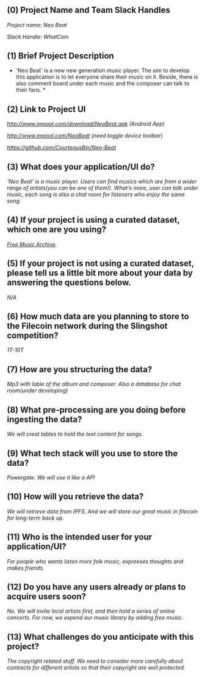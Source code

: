 # <Neo Beat>


## (0) Project Name and Team Slack Handles

*Project name: Neo Beat*

*Slack Handle: WhatCoin*

## (1) Brief Project Description

* 'Neo Beat' is a new new generation music player. The aim to develop this application is to let everyone share their music on it. Beside, there is also comment board under each music and the composer can talk to their fans.  *

## (2) Link to Project UI

*http://www.impool.com/download/NeoBeat.apk (Android App)*

*http://www.impool.com/NeoBeat (need toggle device toolbar)*

*https://github.com/CourteousBin/Neo-Beat*

## (3) What does your application/UI do?

*'Neo Beat' is a music player. Users can find musics which are from a wider range of artists(you can be one of them!). What's more, user can talk under music, each song is also a chat room for listeners who enjoy the same song.*

## (4) If your project is using a curated dataset, which one are you using?

*[Free Music Archive](https://github.com/mdeff/fma).*

## (5) If your project is not using a curated dataset, please tell us a little bit more about your data by answering the questions below.

*N/A*

## (6) How much data are you planning to store to the Filecoin network during the Slingshot competition?

*1T-10T*

## (7) How are you structuring the data?

*Mp3 with lable of the album and composer. Also a database for chat room(under developing)*

## (8) What pre-processing are you doing before ingesting the data?

*We will creat tables to hold the text content for songs.*

## (9)  What tech stack will you use to store the data?

*Powergate. We will use it like a API*

## (10) How will you retrieve the data?

*We will retrieve data from IPFS. And we will store our great music in filecoin for long-term back up.*

## (11) Who is the intended user for your application/UI?

*For people who wants listen more folk music, expreeses thoughts and makes friends.*

## (12) Do you have any users already or plans to acquire users soon?

*No. We will invite local artists first, and then hold a series of online concerts. For now, we expend our music library by adding free music.*

## (13) What challenges do you anticipate with this project?

*The copyright related stuff. We need to consider more carefully about contracts for different artists so that their copyright are well protected.*
